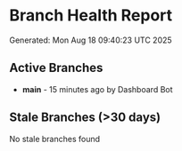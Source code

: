# Branch Health Report
Generated: Mon Aug 18 09:40:23 UTC 2025

## Active Branches
- **main** - 15 minutes ago by Dashboard Bot

## Stale Branches (>30 days)
No stale branches found
